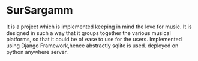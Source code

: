 # SurSargamm
It is a project which is implemented keeping in mind the love for music. It is designed in such a way that it groups together the various musical platforms,
so that it could be of ease to use for the users.
Implemented using Django Framework,hence abstractly sqlite is used.
deployed on python anywhere server.
